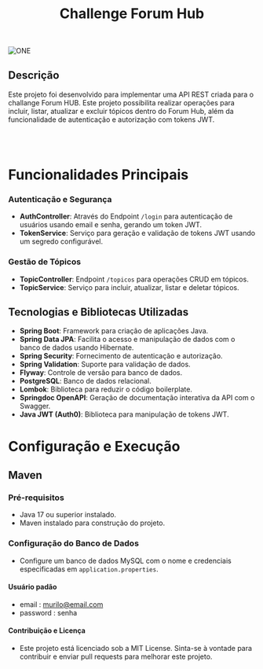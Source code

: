 <h1 align="center">Challenge Forum Hub</h1>
<br>

![ONE]([https://github-production-user-asset-6210df.s3.amazonaws.com/132161011/341623397-6bbc7ff3-413f-46ef-98d6-b078eb36c7b2.png?X-Amz-Algorithm=AWS4-HMAC-SHA256&X-Amz-Credential=AKIAVCODYLSA53PQK4ZA%2F20240709%2Fus-east-1%2Fs3%2Faws4_request&X-Amz-Date=20240709T220133Z&X-Amz-Expires=300&X-Amz-Signature=2021813c9620ef2e63147be23fdce973b09b8b4f963d8e6ce50badda91333910&X-Amz-SignedHeaders=host&actor_id=138342590&key_id=0&repo_id=816525052](https://www.google.com/url?sa=i&url=https%3A%2F%2Fportalperifacon.com%2Foracle-next-education-abre-inscricoes-para-o-mercado-tecnologico%2F&psig=AOvVaw2b2o15S9YrC1SdcUBpvkHx&ust=1720649299799000&source=images&cd=vfe&opi=89978449&ved=0CBEQjRxqFwoTCIDkzqT8mocDFQAAAAAdAAAAABAS))

## Descrição
Este projeto foi desenvolvido para implementar uma API REST criada para o challange Forum HUB. Este projeto possibilita realizar operações para incluir, listar, atualizar e excluir tópicos dentro do Forum Hub, além da funcionalidade de autenticação e autorização com tokens JWT.


<br>
<br>

# Funcionalidades Principais

### Autenticação e Segurança

- **AuthController**: Através do Endpoint `/login` para autenticação de usuários usando email e senha, gerando um token JWT.
- **TokenService**: Serviço para geração e validação de tokens JWT usando um segredo configurável.


### Gestão de Tópicos

- **TopicController**: Endpoint `/topicos` para operações CRUD em tópicos.
- **TopicService**: Serviço para incluir, atualizar, listar e deletar tópicos.


## Tecnologias e Bibliotecas Utilizadas

- **Spring Boot**: Framework para criação de aplicações Java.
- **Spring Data JPA**: Facilita o acesso e manipulação de dados com o banco de dados usando Hibernate.
- **Spring Security**: Fornecimento de autenticação e autorização.
- **Spring Validation**: Suporte para validação de dados.
- **Flyway**: Controle de versão para banco de dados.
- **PostgreSQL**: Banco de dados relacional.
- **Lombok**: Biblioteca para reduzir o código boilerplate.
- **Springdoc OpenAPI**: Geração de documentação interativa da API com o Swagger.
- **Java JWT (Auth0)**: Biblioteca para manipulação de tokens JWT.


# Configuração e Execução

## Maven
### Pré-requisitos

- Java 17 ou superior instalado.
- Maven instalado para construção do projeto.

### Configuração do Banco de Dados

- Configure um banco de dados MySQL com o nome e credenciais especificadas em `application.properties`.

#### Usuário padão
- email : murilo@email.com
- password : senha

#### Contribuição e Licença
- Este projeto está licenciado sob a MIT License. Sinta-se à vontade para contribuir e enviar pull requests para melhorar este projeto.
